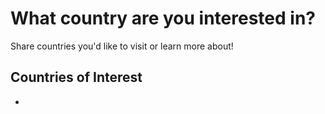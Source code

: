 # What country are you interested in?

Share countries you'd like to visit or learn more about!

## Countries of Interest
- 
